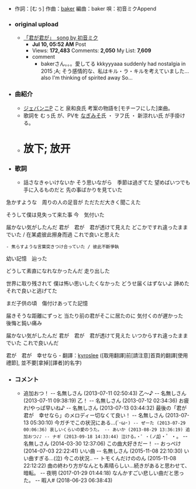 - 作詞：[むぅ]
作曲：[baker](https://w.atwiki.jp/hmiku/pages/53.html)
編曲：baker
唄：初音ミクAppend
- ### original upload
    - [「君が君が」　song by 初音ミク](https://www.nicovideo.jp/watch/sm21323813)
        - **Jul 10, 05:52 AM** Post
        - Views: **172,483** Comments: **2,050** My List: **7,609**
        - comment
            - bakerさん。。。愛してる kkkyyyaaa suddenly had nostalgia in 2015 ;A; そう感情的な、私はキル・ラ・キルを考えていました... also I'm thinking of spirited away So...
- ### 曲紹介
    - [ジェバンニP](https://w.atwiki.jp/hmiku/pages/332.html) こと 泉和良氏 考案の物語を[モチーフにした]楽曲。
    - 歌詞を むぅ氏 が、PVを [なぎみそ](https://w.atwiki.jp/hmiku/pages/3269.html)氏 ・ ヲフ氏 ・ 新涼れい氏 が手掛ける。
    - # 放下; 放开
- ### 歌詞
    - 話さなきゃいけないか
そう思いながら　季節は過ぎてた
望めばいつでも　手に入るものだと
先の事ばかりを見ていた

急かすような　周りの人の足音が
ただただ大きく聞こえた

そうして僕は見失って来た事
今　気付いた

届かない気がしたんだ
君が　君が　君が透けて見えた
どこかですれ違ったままでいた / 在某處彼此擦身而過
これで良いと思えた


    - 焦らすような言葉突きつけ合っていた / 彼此不斷爭執
幼い記憶　辿った

どうして素直になれなかったんだ
走り出した

世界に取り残されて
僕は怖い思いしたくなかった
どうせ届くはずないよ
諦めた　それで良いと逃げてた

まだ子供の頃　傷付けあってた記憶

届きそうな距離にずっと
当たり前の君がそこに居たのに
気付くのが遅かった　後悔と鈍い痛み

届かない気がしたんだ
君が　君が　君が透けて見えた
いつからすれ違ったままでいた
これで良いんだ

君が　君が　幸せなら
    - 翻譯：[kyroslee](https://w.atwiki.jp/vocaloidchly/pages/5552.html)
([取用翻譯]前[請注意]首頁的翻譯[使用禮節], 並不要[拿掉][譯者]的名字)
- ### コメント
    - 追加おつ！ -- 名無しさん (2013-07-11 02:50:43)
乙～♪ -- 名無しさん (2013-07-11 09:38:19)
乙！ -- 名無しさん (2013-07-12 02:34:36)
お疲れ!やっぱ早いね♪ -- 名無しさん (2013-07-13 03:44:32)
最後の「君が　君が　幸せなら」のメロディー切なくて良い！ -- 名無しさん (2013-07-13 05:30:10)
今ガチでこの状況にある…(´･ω･`) -- ぜーた (2013-07-29 00:06:36)
哀しいくらいの愛のうた。 -- あいか (2013-08-29 13:36:19)
追加おつ♪♪ -- ナギ (2013-09-18 14:33:44)
泣ける。・゜・(ノД`)・゜・。 -- 名無しさん (2014-03-30 12:37:06)
この曲大好きだー！ -- おっぺけ (2014-07-03 22:22:41)
いい曲 -- 名無しさん (2015-11-08 22:10:30)
いい曲すぎる...(泣) 今この状況.. -- トモくんだけののん (2015-11-08 22:12:22)
曲の終わり方がなんとも素晴らしい…続きがあると思わせて、暗転。 -- 夜明 (2017-01-29 01:44:18)
なんかすごい悲しい曲だと思った。 -- 暇人# (2018-06-23 06:38:43)
